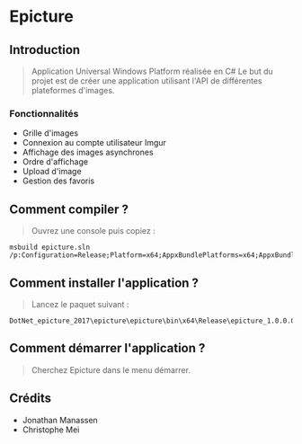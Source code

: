 # Epicture

## Introduction

> Application Universal Windows Platform réalisée en C#
> Le but du projet est de créer une application utilisant l'API de différentes plateformes d'images.

### Fonctionnalités

- Grille d'images
- Connexion au compte utilisateur Imgur
- Affichage des images asynchrones
- Ordre d'affichage
- Upload d'image
- Gestion des favoris


## Comment compiler ?

> Ouvrez une console puis copiez :

```
msbuild epicture.sln /p:Configuration=Release;Platform=x64;AppxBundlePlatforms=x64;AppxBundle=always
```

## Comment installer l'application ?

> Lancez le paquet suivant :

```
DotNet_epicture_2017\epicture\epicture\bin\x64\Release\epicture_1.0.0.0_x64.appx
```

## Comment démarrer l'application ?

> Cherchez Epicture dans le menu démarrer.

## Crédits

- Jonathan Manassen
- Christophe Mei